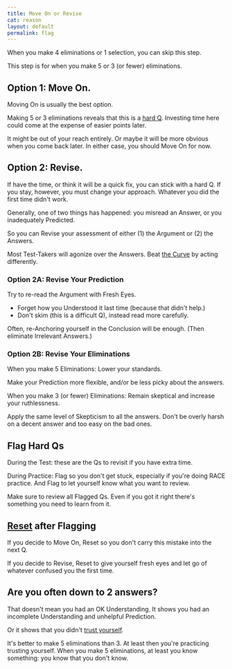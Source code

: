 ```yaml
---
title: Move On or Revise
cat: reason
layout: default
permalink: flag
---
```


When you make 4 eliminations or 1 selection, you can skip this step.

This step is for when you make 5 or 3 (or fewer) eliminations.

## Option 1: Move On.

Moving On is usually the best option.

Making 5 or 3 eliminations reveals that this is a [hard Q][1]. Investing time here could come at the expense of easier points later.

It might be out of your reach entirely. Or maybe it will be more obvious when you come back later. In either case, you should Move On for now.

## Option 2: Revise.

If have the time, or think it will be a quick fix, you can stick with a hard Q. If you stay, however, you must change your approach. Whatever you did the first time didn't work.

Generally, one of two things has happened: you misread an Answer, or you inadequately Predicted.

So you can Revise your assessment of either (1) the Argument or (2) the Answers.

Most Test-Takers will agonize over the Answers. Beat [the Curve][3] by acting differently.

### Option 2A: Revise Your Prediction

Try to re-read the Argument with Fresh Eyes.

- Forget how you Understood it last time (because that didn't help.)
- Don't skim (this is a difficult Q), instead read more carefully.

Often, re-Anchoring yourself in the Conclusion will be enough. (Then eliminate Irrelevant Answers.)

### Option 2B: Revise Your Eliminations

When you make 5 Eliminations: Lower your standards.

Make your Prediction more flexible, and/or be less picky about the answers.

When you make 3 (or fewer) Eliminations: Remain skeptical and increase your ruthlessness.

Apply the same level of Skepticism to all the answers. Don't be overly harsh on a decent answer and too easy on the bad ones.

## Flag Hard Qs

During the Test: these are the Qs to revisit if you have extra time.

During Practice: Flag so you don't get stuck, especially if you're doing RACE practice. And Flag to let yourself know what you want to review.

Make sure to review all Flagged Qs. Even if you got it right there's something you need to learn from it.

## [Reset][2] after Flagging

If you decide to Move On, Reset so you don't carry this mistake into the next Q.

If you decide to Revise, Reset to give yourself fresh eyes and let go of whatever confused you the first time.

## Are you often down to 2 answers?

That doesn't mean you had an OK Understanding. It shows you had an incomplete Understanding and unhelpful Prediction. 

Or it shows that you didn't [trust yourself][4].

It's better to make 5 eliminations than 3. At least then you're practicing trusting yourself. When you make 5 eliminations, at least you know something: you know that you don't know.

[1]: time.html#subjective
[2]: resets.html
[3]: scores.html#average
[4]: confidence.html
